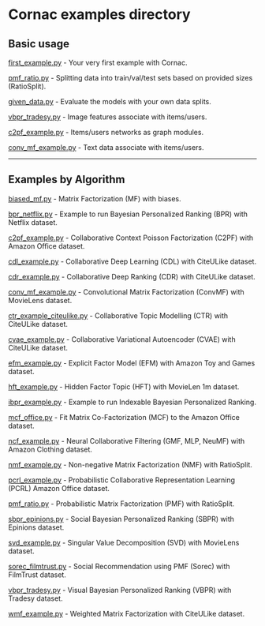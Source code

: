 # Cornac examples directory

## Basic usage

[first_example.py](first_example.py) - Your very first example with Cornac.

[pmf_ratio.py](pmf_ratio.py) - Splitting data into train/val/test sets based on provided sizes (RatioSplit).

[given_data.py](given_data.py) - Evaluate the models with your own data splits.

[vbpr_tradesy.py](vbpr_tradesy.py) - Image features associate with items/users.

[c2pf_example.py](c2pf_example.py) - Items/users networks as graph modules.

[conv_mf_example.py](conv_mf_example.py) - Text data associate with items/users.

----

## Examples by Algorithm

[biased_mf.py](biased_mf.py) - Matrix Factorization (MF) with biases.

[bpr_netflix.py](bpr_netflix.py) - Example to run Bayesian Personalized Ranking (BPR) with Netflix dataset.

[c2pf_example.py](c2pf_example.py) - Collaborative Context Poisson Factorization (C2PF) with Amazon Office dataset.

[cdl_example.py](cdl_example.py) - Collaborative Deep Learning (CDL) with CiteULike dataset.

[cdr_example.py](cdr_example.py) - Collaborative Deep Ranking (CDR) with CiteULike dataset.

[conv_mf_example.py](conv_mf_example.py) - Convolutional Matrix Factorization (ConvMF) with MovieLens dataset.

[ctr_example_citeulike.py](ctr_example_citeulike.py) - Collaborative Topic Modelling (CTR) with CiteULike dataset.

[cvae_example.py](cvae_example.py) - Collaborative Variational Autoencoder (CVAE) with CiteULike dataset.

[efm_example.py](efm_example.py) - Explicit Factor Model (EFM) with Amazon Toy and Games dataset.

[hft_example.py](hft_example.py) - Hidden Factor Topic (HFT) with MovieLen 1m dataset.

[ibpr_example.py](ibpr_example.py) - Example to run Indexable Bayesian Personalized Ranking.

[mcf_office.py](mcf_office.py) - Fit Matrix Co-Factorization (MCF) to the Amazon Office dataset.

[ncf_example.py](ncf_example.py) - Neural Collaborative Filtering (GMF, MLP, NeuMF) with Amazon Clothing dataset.

[nmf_example.py](nmf_example.py) - Non-negative Matrix Factorization (NMF) with RatioSplit.

[pcrl_example.py](pcrl_example.py) - Probabilistic Collaborative Representation Learning (PCRL) Amazon Office dataset.

[pmf_ratio.py](pmf_ratio.py) - Probabilistic Matrix Factorization (PMF) with RatioSplit.

[sbpr_epinions.py](sbpr_epinions.py) - Social Bayesian Personalized Ranking (SBPR) with Epinions dataset.

[svd_example.py](svd_example.py) - Singular Value Decomposition (SVD) with MovieLens dataset.

[sorec_filmtrust.py](sorec_filmtrust.py) - Social Recommendation using PMF (Sorec) with FilmTrust dataset.

[vbpr_tradesy.py](vbpr_tradesy.py) - Visual Bayesian Personalized Ranking (VBPR) with Tradesy dataset.

[wmf_example.py](wmf_example.py) - Weighted Matrix Factorization with CiteULike dataset.
